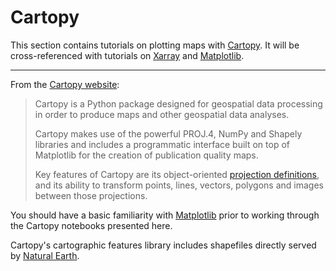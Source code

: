 # Cartopy

This section contains tutorials on plotting maps with [Cartopy](https://scitools.org.uk/cartopy/docs/latest/).
It will be cross-referenced with tutorials on [Xarray](xarray) and [Matplotlib](matplotlib).

---

From the [Cartopy website](https://scitools.org.uk/cartopy/docs/latest):

> Cartopy is a Python package designed for geospatial data processing in order to
> produce maps and other geospatial data analyses.
>
> Cartopy makes use of the powerful PROJ.4, NumPy and Shapely libraries and includes a programmatic interface
> built on top of Matplotlib for the creation of publication quality maps.
>
> Key features of Cartopy are its object-oriented [projection definitions](https://scitools.org.uk/cartopy/docs/latest/crs/projections.html#cartopy-projections),
> and its ability to transform points, lines, vectors, polygons and images between those projections.

You should have a basic familiarity with [Matplotlib](matplotlib) prior to working through the Cartopy notebooks presented here.

Cartopy's cartographic features library includes shapefiles directly served by [Natural Earth](https://www.naturalearthdata.com/).

